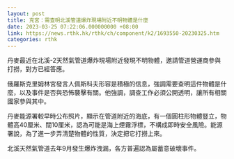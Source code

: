 ```yaml
---
layout: post
title: 克宮：需查明北溪管道爆炸現場附近不明物體是什麼
date: 2023-03-25 07:22:06.000000000 +08:00
link: https://news.rthk.hk/rthk/ch/component/k2/1693550-20230325.htm
categories: rthk
---
```


丹麥最近在北溪-2天然氣管道爆炸現場附近發現不明物體，邀請管道營運商參與打撈，對方已經答應。

俄羅斯克里姆林宮發言人佩斯科夫形容是積極的信息，強調需要查明這件物體是什麼，以及事件是否與恐怖襲擊有關。他強調，調查工作必須公開透明，讓所有相關國家參與其中。

丹麥能源署較早時公布照片，顯示在管道附近的海底，有一個圓柱形物體豎立，物體高40厘米、闊10厘米，認為可能是海上煙霧浮標，不構成即時安全風險。能源署說，為了進一步弄清楚物體的性質，決定把它打撈上來。

北溪天然氣管道去年9月發生爆炸洩漏，各方普遍認為屬蓄意破壞事件。
